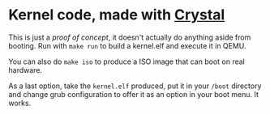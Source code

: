 # Kernel code, made with [Crystal](https://github.com/crystal-lang/crystal)

This is just a *proof of concept*, it doesn't actually do anything aside from booting.
Run with `make run` to build a kernel.elf and execute it in QEMU.

You can also do `make iso` to produce a ISO image that can boot on real hardware.

As a last option, take the `kernel.elf` produced, put it in your `/boot` directory
and change grub configuration to offer it as an option in your boot menu. It works.
